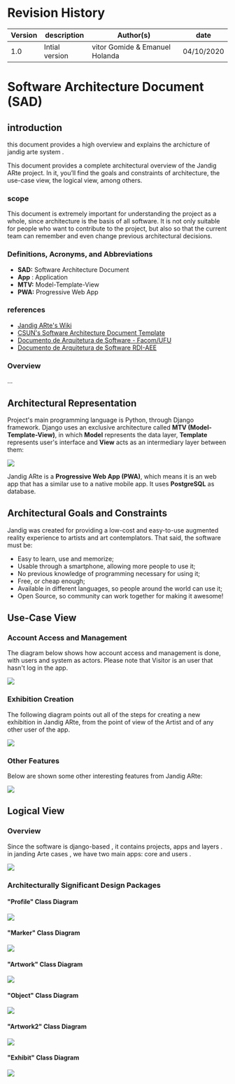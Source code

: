 #  Revision  History
 
  |Version | description| Author(s) | date |
  |--------|------------|-----------|------|
  |1.0 |Intial version |vitor Gomide & Emanuel Holanda | 04/10/2020| 
  

# Software Architecture Document (SAD)
## introduction 
   this document provides a high overview and explains the archicture of jandig arte system . 
   
   This document provides a complete architectural overview of the Jandig ARte project. In it, you’ll find the goals and constraints of architecture, the use-case view, the logical view, among others.
   
### scope 
  This document is extremely important for understanding the project as a whole, since architecture is the basis of all software. It is not only suitable for people who want to contribute to the project, but also so that the current team can remember and even change previous architectural decisions.

### Definitions, Acronyms, and Abbreviations
- **SAD:** Software Architecture Document
- **App** : Application
- **MTV:** Model-Template-View
- **PWA:** Progressive Web App

### references

 - [Jandig ARte's Wiki](https://github.com/memeLab/Jandig/wiki/Jandig-ARte-architecture)
 - [CSUN's Software Architecture Document Template](https://www.google.com/url?sa=t&rct=j&q=&esrc=s&source=web&cd=&cad=rja&uact=8&ved=2ahUKEwjX4638opzsAhXlHrkGHfRtDwkQFjALegQIARAC&url=https%3A%2F%2Fprojects.cecs.pdx.edu%2Fattachments%2Fdownload%2F3180%2FSoftware_Architecture_Document_SF.docx&usg=AOvVaw0aIZsfpWJeIJ52HMgh7nXx)
 - [Documento de Arquitetura de Software - Facom/UFU](https://www.google.com/url?sa=t&rct=j&q=&esrc=s&source=web&cd=&ved=2ahUKEwi9m7T2rpzsAhVuF7kGHVbrBYwQFjACegQIARAC&url=http%3A%2F%2Fwww.facom.ufu.br%2F~flavio%2Fpds1%2Ffiles%2F2016-01%2Frup_sad-template-documento-arquitetura.dot&usg=AOvVaw3qyZZysozErnD64wCX-vOy)
 - [Documento de Arquitetura de Software RDI-AEE](https://www.google.com/url?sa=t&rct=j&q=&esrc=s&source=web&cd=&cad=rja&uact=8&ved=2ahUKEwiE78LEr5zsAhV7GLkGHSWyAVMQFjAAegQIBRAC&url=http%3A%2F%2Frepositorio.aee.edu.br%2Fbitstream%2Faee%2F1106%2F3%2FTCC2_2018_2_GabrielLeiteDias_MatheusLimadeAlbuquerque_Apendice2.pdf&usg=AOvVaw2wXEOkYpBHmN32ChHHDgOh)

### Overview
  ...  


## Architectural Representation

Project's main programming language is Python, through Django framework. Django uses an exclusive architecture called **MTV (Model-Template-View)**, in which **Model** represents the data layer, **Template** represents user's interface and **View** acts as an intermediary layer between them:

![](images/mtv-architecture-diagram.png)

Jandig ARte is a **Progressive Web App (PWA)**, which means it is an web app that has a similar use to a native mobile app. It uses **PostgreSQL** as database.


## Architectural Goals and Constraints

Jandig was created for providing a low-cost and easy-to-use augmented reality experience to artists and art contemplators. That said, the software must be:

- Easy to learn, use and memorize;
- Usable through a smartphone, allowing more people to use it;
- No previous knowledge of programming necessary for using it;
- Free, or cheap enough;
- Available in different languages, so people around the world can use it;
- Open Source, so community can work together for making it awesome!

## Use-Case View
### Account Access and Management

The diagram below shows how account access and management is done, with users and system as actors. Please note that Visitor is an user that hasn't log in the app.

![](images/use-case-diagram-user.png)


### Exhibition Creation

The following diagram points out all of the steps for creating a new exhibition in Jandig ARte, from the point of view of the Artist and of any other user of the app.

![](images/use-case-diagram-artist.png)


### Other Features

Below are shown some other interesting features from Jandig ARte:

![](images/use-case-diagram-features.png)


## Logical View

### Overview

 Since the software is django-based , it contains projects, apps and layers . in janding Arte cases , we have two main apps: core and users .
 
 ![](images/package-diagram-logical-view.png)    
 
 
### Architecturally Significant Design Packages

#### "Profile" Class Diagram 
![](images/class-diagram-profile.png)

#### "Marker" Class Diagram 
![](images/class-diagram-marker.png)

#### "Artwork" Class Diagram 
![](images/class-diagram-artwork.png)

#### "Object" Class Diagram 
![](images/class-diagram-object.png)

#### "Artwork2" Class Diagram 
![](images/class-diagram-artwork2.png)

#### "Exhibit" Class Diagram 
![](images/class-diagram-exhibit.png)

